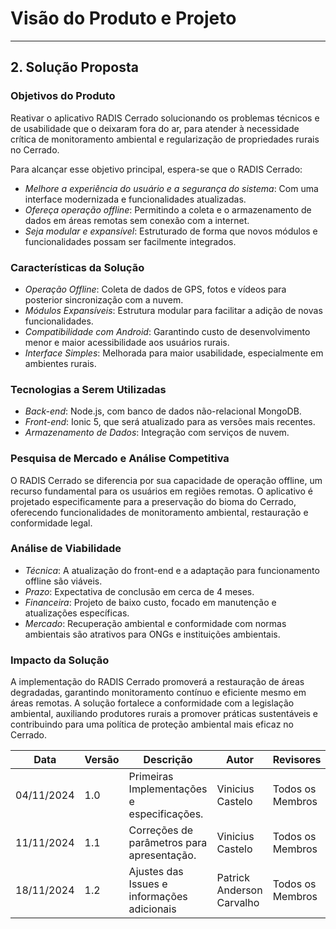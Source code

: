 # Visão do Produto e Projeto

---

## 2. Solução Proposta

### Objetivos do Produto

Reativar o aplicativo RADIS Cerrado solucionando os problemas técnicos e de usabilidade que o deixaram fora do ar, para atender à necessidade crítica de monitoramento ambiental e regularização de propriedades rurais no Cerrado.

Para alcançar esse objetivo principal, espera-se que o RADIS Cerrado:

- _Melhore a experiência do usuário e a segurança do sistema_: Com uma interface modernizada e funcionalidades atualizadas.
- _Ofereça operação offline_: Permitindo a coleta e o armazenamento de dados em áreas remotas sem conexão com a internet.
- _Seja modular e expansível_: Estruturado de forma que novos módulos e funcionalidades possam ser facilmente integrados.

### Características da Solução

- _Operação Offline_: Coleta de dados de GPS, fotos e vídeos para posterior sincronização com a nuvem.
- _Módulos Expansíveis_: Estrutura modular para facilitar a adição de novas funcionalidades.
- _Compatibilidade com Android_: Garantindo custo de desenvolvimento menor e maior acessibilidade aos usuários rurais.
- _Interface Simples_: Melhorada para maior usabilidade, especialmente em ambientes rurais.

### Tecnologias a Serem Utilizadas

- _Back-end_: Node.js, com banco de dados não-relacional MongoDB.
- _Front-end_: Ionic 5, que será atualizado para as versões mais recentes.
- _Armazenamento de Dados_: Integração com serviços de nuvem.

### Pesquisa de Mercado e Análise Competitiva

O RADIS Cerrado se diferencia por sua capacidade de operação offline, um recurso fundamental para os usuários em regiões remotas. O aplicativo é projetado especificamente para a preservação do bioma do Cerrado, oferecendo funcionalidades de monitoramento ambiental, restauração e conformidade legal.

### Análise de Viabilidade

- _Técnica_: A atualização do front-end e a adaptação para funcionamento offline são viáveis.
- _Prazo_: Expectativa de conclusão em cerca de 4 meses.
- _Financeira_: Projeto de baixo custo, focado em manutenção e atualizações específicas.
- _Mercado_: Recuperação ambiental e conformidade com normas ambientais são atrativos para ONGs e instituições ambientais.

### Impacto da Solução

A implementação do RADIS Cerrado promoverá a restauração de áreas degradadas, garantindo monitoramento contínuo e eficiente mesmo em áreas remotas. A solução fortalece a conformidade com a legislação ambiental, auxiliando produtores rurais a promover práticas sustentáveis e contribuindo para uma política de proteção ambiental mais eficaz no Cerrado.


| **Data**       | **Versão** | **Descrição**                                | **Autor**                    | **Revisores**               |
|-----------------|------------|----------------------------------------------|------------------------------|-----------------------------|
| 04/11/2024     | 1.0        | Primeiras Implementações e especificações.   | Vinicius Castelo             | Todos os Membros            |
| 11/11/2024     | 1.1        | Correções de parâmetros para apresentação.   | Vinicius Castelo             | Todos os Membros            |
| 18/11/2024     | 1.2        | Ajustes das Issues e informações adicionais  | Patrick Anderson Carvalho    | Todos os Membros            |
